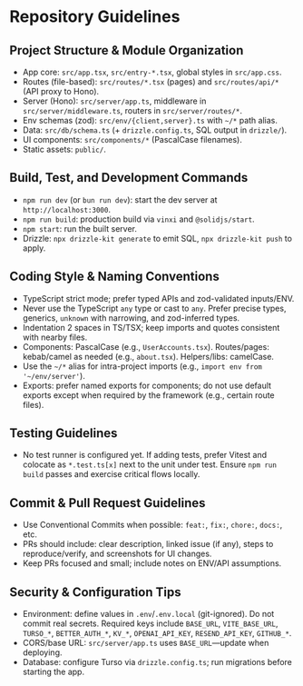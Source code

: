 # Repository Guidelines

## Project Structure & Module Organization
- App core: `src/app.tsx`, `src/entry-*.tsx`, global styles in `src/app.css`.
- Routes (file-based): `src/routes/*.tsx` (pages) and `src/routes/api/*` (API proxy to Hono).
- Server (Hono): `src/server/app.ts`, middleware in `src/server/middleware.ts`, routers in `src/server/routes/*`.
- Env schemas (zod): `src/env/{client,server}.ts` with `~/*` path alias.
- Data: `src/db/schema.ts` (+ `drizzle.config.ts`, SQL output in `drizzle/`).
- UI components: `src/components/*` (PascalCase filenames).
- Static assets: `public/`.

## Build, Test, and Development Commands
- `npm run dev` (or `bun run dev`): start the dev server at `http://localhost:3000`.
- `npm run build`: production build via `vinxi` and `@solidjs/start`.
- `npm start`: run the built server.
- Drizzle: `npx drizzle-kit generate` to emit SQL, `npx drizzle-kit push` to apply.

## Coding Style & Naming Conventions
- TypeScript strict mode; prefer typed APIs and zod-validated inputs/ENV.
- Never use the TypeScript `any` type or cast to `any`. Prefer precise types, generics, `unknown` with narrowing, and zod-inferred types.
- Indentation 2 spaces in TS/TSX; keep imports and quotes consistent with nearby files.
- Components: PascalCase (e.g., `UserAccounts.tsx`). Routes/pages: kebab/camel as needed (e.g., `about.tsx`). Helpers/libs: camelCase.
- Use the `~/*` alias for intra-project imports (e.g., `import env from '~/env/server'`).
- Exports: prefer named exports for components; do not use default exports except when required by the framework (e.g., certain route files).

## Testing Guidelines
- No test runner is configured yet. If adding tests, prefer Vitest and colocate as `*.test.ts[x]` next to the unit under test. Ensure `npm run build` passes and exercise critical flows locally.

## Commit & Pull Request Guidelines
- Use Conventional Commits when possible: `feat:`, `fix:`, `chore:`, `docs:`, etc.
- PRs should include: clear description, linked issue (if any), steps to reproduce/verify, and screenshots for UI changes.
- Keep PRs focused and small; include notes on ENV/API assumptions.

## Security & Configuration Tips
- Environment: define values in `.env`/`.env.local` (git-ignored). Do not commit real secrets. Required keys include `BASE_URL`, `VITE_BASE_URL`, `TURSO_*`, `BETTER_AUTH_*`, `KV_*`, `OPENAI_API_KEY`, `RESEND_API_KEY`, `GITHUB_*`.
- CORS/base URL: `src/server/app.ts` uses `BASE_URL`—update when deploying.
- Database: configure Turso via `drizzle.config.ts`; run migrations before starting the app.
